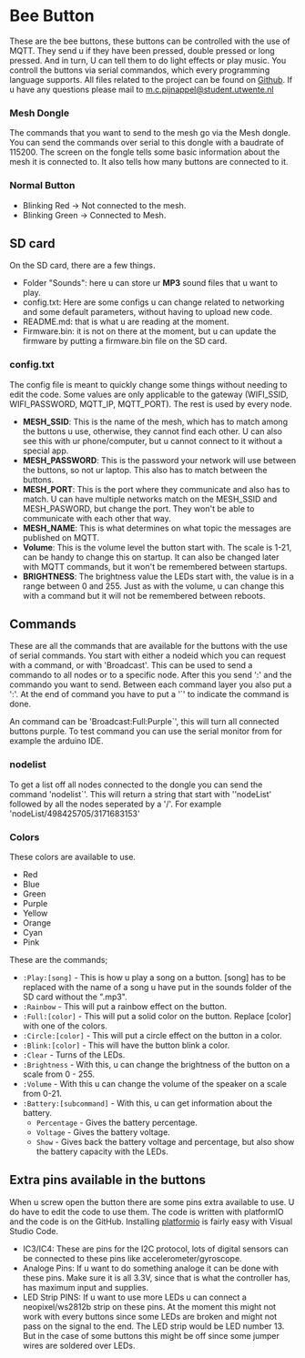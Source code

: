 # Bee Button

These are the bee buttons, these buttons can be controlled with the use of MQTT.
They send u if they have been pressed, double pressed or long pressed. And in turn, U can tell them to do light effects or play music. You controll the buttons via serial commandos, which every programming language supports. All files related to the project can be found on [Github](https://github.com/utwente-interaction-lab/Bee-Buttons). If u have any questions please mail to m.c.pijnappel@student.utwente.nl

### Mesh Dongle

The commands that you want to send to the mesh go via the Mesh dongle. You can send the commands over serial to this dongle with a baudrate of 115200. The screen on the fongle tells some basic information about the mesh it is connected to. It also tells how many buttons are connected to it.

### Normal Button

- Blinking Red -> Not connected to the mesh.
- Blinking Green -> Connected to Mesh.


## SD card

On the SD card, there are a few things.

- Folder "Sounds": here u can store ur **MP3** sound files that u want to play.
- config.txt: Here are some configs u can change related to networking and some default parameters, without having to upload new code.
- README.md: that is what u are reading at the moment.
- Firmware.bin: it is not on there at the moment, but u can update the firmware by putting a firmware.bin file on the SD card.

### config.txt

The config file is meant to quickly change some things without needing to edit the code. Some values are only applicable to the gateway (WIFI_SSID, WIFI_PASSWORD, MQTT_IP, MQTT_PORT). The rest is used by every node.

- **MESH_SSID**: This is the name of the mesh, which has to match among the buttons u use, otherwise, they cannot find each other. U can also see this with ur phone/computer, but u cannot connect to it without a special app.
- **MESH_PASSWORD**: This is the password your network will use between the buttons, so not ur laptop. This also has to match between the buttons.
- **MESH_PORT**: This is the port where they communicate and also has to match. U can have multiple networks match on the MESH_SSID and MESH_PASWORD, but change the port. They won't be able to communicate with each other that way.
- **MESH_NAME**: This is what determines on what topic the messages are published on MQTT.
- **Volume**: This is the volume level the button start with. The scale is 1-21, can be handy to change this on startup. It can also be changed later with MQTT commands, but it won't be remembered between startups.
- **BRIGHTNESS**: The brightness value the LEDs start with, the value is in a range between 0 and 255. Just as with the volume, u can change this with a command but it will not be remembered between reboots.

## Commands

These are all the commands that are available for the buttons with the use of serial commands. You start with either a nodeid which you can request with a command, or with 'Broadcast'. This can be used to send a commando to all nodes or to a specific node. After this you send ':' and the commando you want to send. Between each command layer you also put a ':'. At the end of command you have to put a '`' to indicate the command is done.

An command can be 'Broadcast:Full:Purple`', this will turn all connected buttons purple. To test command you can use the serial monitor from for example the arduino IDE.

### nodelist

To get a list off all nodes connected to the dongle you can send the command 'nodelist`'. This will return a string that start with ''nodeList' followed by all the nodes seperated by a '/'. For example 'nodeList/498425705/3171683153'

### Colors

These colors are available to use.

- Red
- Blue
- Green
- Purple
- Yellow
- Orange
- Cyan
- Pink

These are the commands;

- `:Play:[song]` - This is how u play a song on a button. [song] has to be replaced with the name of a song u have put in the sounds folder of the SD card without the ".mp3".
- `:Rainbow` - This will put a rainbow effect on the button.
- `:Full:[color]` - This will put a solid color on the button. Replace [color] with one of the colors.
- `:Circle:[color]` - This will put a circle effect on the button in a color.
- `:Blink:[color]` - This will have the button blink a color.
- `:Clear` - Turns of the LEDs.
- `:Brightness` - With this, u can change the brightness of the button on a scale from 0 - 255.
- `:Volume` - With this u can change the volume of the speaker on a scale from 0-21.
- `:Battery:[subcommand]` - With this, u can get information about the battery.
  - `Percentage` - Gives the battery percentage.
  - `Voltage` - Gives the battery voltage.
  - `Show` - Gives back the battery voltage and percentage, but also show the battery capacity with the LEDs. 

## Extra pins available  in the buttons

When u screw open the button there are some pins extra available to use. U do have to edit the code to use them. The code is written with platformIO and the code is on the GitHub. Installing [platformio](https://platformio.org/) is fairly easy with Visual Studio Code.

- IC3/IC4: These are pins for the I2C protocol, lots of digital sensors can be connected to these pins like accelerometer/gyroscope. 
- Analoge Pins: If u want to do something analoge it can be done with these pins. Make sure it is all 3.3V, since that is what the controller has, has maximum input and supplies.
- LED Strip PINS: If u want to use more LEDs u can connect a neopixel/ws2812b strip on these pins. At the moment this might not work with every buttons since some LEDs are broken and might not pass on the signal to the end. The LED strip would be LED number 13. But in the case of some buttons this might be off since some jumper wires are soldered over LEDs.
